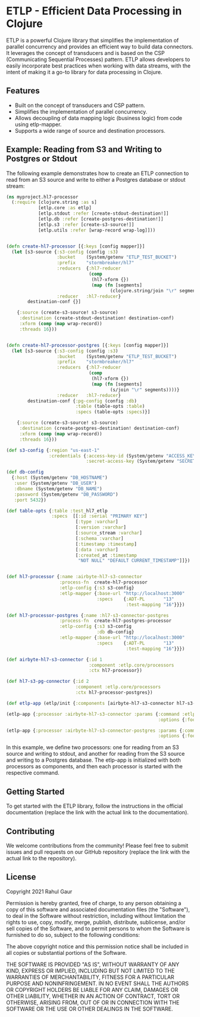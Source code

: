 # ETLP - Efficient Data Processing in Clojure

ETLP is a powerful Clojure library that simplifies the implementation of parallel concurrency and provides an efficient way to build data connectors. It leverages the concept of transducers and is based on the CSP (Communicating Sequential Processes) pattern. ETLP allows developers to easily incorporate best practices when working with data streams, with the intent of making it a go-to library for data processing in Clojure.

## Features
- Built on the concept of transducers and CSP pattern.
- Simplifies the implementation of parallel concurrency.
- Allows decoupling of data mapping logic (business logic) from code using etlp-mapper.
- Supports a wide range of source and destination processors.

## Example: Reading from S3 and Writing to Postgres or Stdout
The following example demonstrates how to create an ETLP connection to read from an S3 source and write to either a Postgres database or stdout stream:

```clojure
(ns myproject.hl7-processor
  (:require [clojure.string :as s]
            [etlp.core :as etlp]
            [etlp.stdout :refer [create-stdout-destination!]]
            [etlp.db :refer [create-postgres-destination!]]
            [etlp.s3 :refer [create-s3-source!]]
            [etlp.utils :refer [wrap-record wrap-log]]))


(defn create-hl7-processor [{:keys [config mapper]}]
  (let [s3-source {:s3-config (config :s3)
                   :bucket    (System/getenv "ETLP_TEST_BUCKET")
                   :prefix    "stormbreaker/hl7"
                   :reducers  {:hl7-reducer
                               (comp
                                (hl7-xform {})
                                (map (fn [segments]
                                       (clojure.string/join "\r" segments))))}
                   :reducer   :hl7-reducer}
        destination-conf {}]

    {:source (create-s3-source! s3-source)
     :destination (create-stdout-destination! destination-conf)
     :xform (comp (map wrap-record))
     :threads 16}))


(defn create-hl7-processor-postgres [{:keys [config mapper]}]
  (let [s3-source {:s3-config (config :s3)
                   :bucket    (System/getenv "ETLP_TEST_BUCKET")
                   :prefix    "stormbreaker/hl7"
                   :reducers  {:hl7-reducer
                               (comp
                                (hl7-xform {})
                                (map (fn [segments]
                                       (s/join "\r" segments))))}
                   :reducer   :hl7-reducer}
        destination-conf {:pg-config (config :db)
                          :table (table-opts :table)
                          :specs (table-opts :specs)}]

    {:source (create-s3-source! s3-source)
     :destination (create-postgres-destination! destination-conf)
     :xform (comp (map wrap-record))
     :threads 16}))

(def s3-config {:region "us-east-1"
                :credentials {:access-key-id (System/getenv "ACCESS_KEY_ID")
                              :secret-access-key (System/getenv "SECRET_ACCESS_KEY_ID")}})

(def db-config
  {:host (System/getenv "DB_HOSTNAME")
   :user (System/getenv "DB_USER")
   :dbname (System/getenv "DB_NAME")
   :password (System/getenv "DB_PASSWORD")
   :port 5432})

(def table-opts {:table :test_hl7_etlp
                 :specs  [[:id :serial "PRIMARY KEY"]
                          [:type :varchar]
                          [:version :varchar]
                          [:source_stream :varchar]
                          [:schema :varchar]
                          [:timestamp :timestamp]
                          [:data :varchar]
                          [:created_at :timestamp
                           "NOT NULL" "DEFAULT CURRENT_TIMESTAMP"]]})


(def hl7-processor {:name :airbyte-hl7-s3-connector
                    :process-fn  create-hl7-processor
                    :etlp-config {:s3 s3-config}
                    :etlp-mapper {:base-url "http://localhost:3000"
                                  :specs    {:ADT-PL       "13"
                                             :test-mapping "16"}}})

(def hl7-processor-postgres {:name :hl7-s3-connector-postgres
                    :process-fn  create-hl7-postgres-processor
                    :etlp-config {:s3 s3-config
                                  :db db-config}
                    :etlp-mapper {:base-url "http://localhost:3000"
                                  :specs    {:ADT-PL       "13"
                                             :test-mapping "16"}}})

(def airbyte-hl7-s3-connector {:id 1
                               :component :etlp.core/processors
                               :ctx hl7-processor})

(def hl7-s3-pg-connector {:id 2
                          :component :etlp.core/processors
                          :ctx hl7-processor-postgres})

(def etlp-app (etlp/init {:components [airbyte-hl7-s3-connector hl7-s3-pg-connector]}))

(etlp-app {:processor :airbyte-hl7-s3-connector :params {:command :etlp.core/start
                                                         :options {:foo :bar}}})

(etlp-app {:processor :airbyte-hl7-s3-connector-postgres :params {:command :etlp.core/start
                                                         :options {:foo :bar}}})


```

In this example, we define two processors: one for reading from an S3 source and writing to stdout, and another for reading from the S3 source and writing to a Postgres database. The etlp-app is initialized with both processors as components, and then each processor is started with the respective command.

## Getting Started
To get started with the ETLP library, follow the instructions in the official documentation (replace the link with the actual link to the documentation).

## Contributing
We welcome contributions from the community! Please feel free to submit issues and pull requests on our GitHub repository (replace the link with the actual link to the repository).

## License

Copyright 2021 Rahul Gaur

Permission is hereby granted, free of charge, to any person obtaining a copy of this software and associated documentation files (the "Software"), to deal in the Software without restriction, including without limitation the rights to use, copy, modify, merge, publish, distribute, sublicense, and/or sell copies of the Software, and to permit persons to whom the Software is furnished to do so, subject to the following conditions:

The above copyright notice and this permission notice shall be included in all copies or substantial portions of the Software.

THE SOFTWARE IS PROVIDED "AS IS", WITHOUT WARRANTY OF ANY KIND, EXPRESS OR IMPLIED, INCLUDING BUT NOT LIMITED TO THE WARRANTIES OF MERCHANTABILITY, FITNESS FOR A PARTICULAR PURPOSE AND NONINFRINGEMENT. IN NO EVENT SHALL THE AUTHORS OR COPYRIGHT HOLDERS BE LIABLE FOR ANY CLAIM, DAMAGES OR OTHER LIABILITY, WHETHER IN AN ACTION OF CONTRACT, TORT OR OTHERWISE, ARISING FROM, OUT OF OR IN CONNECTION WITH THE SOFTWARE OR THE USE OR OTHER DEALINGS IN THE SOFTWARE.

